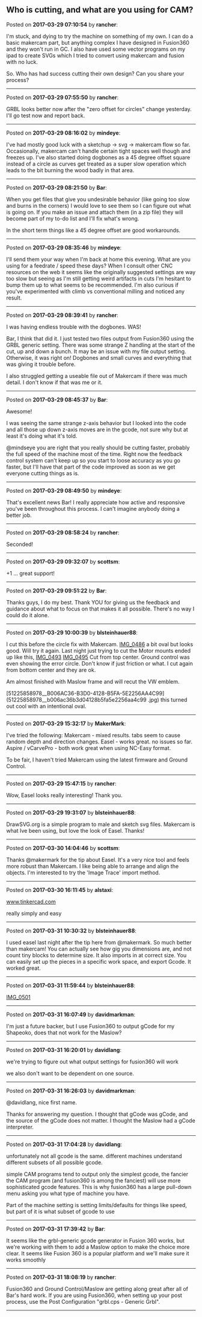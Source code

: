 ## Who is cutting, and what are you using for CAM?
Posted on **2017-03-29 07:10:54** by **rancher**:

I'm stuck, and dying to try the machine on something of my own.  I can do a basic makercam part, but anything complex I have designed in Fusion360 and they won't run in GC.  I also have used some vector programs on my ipad to create SVGs which I tried to convert using makercam and fusion with no luck.  

So.  Who has had success cutting their own design?  Can you share your process?

---

Posted on **2017-03-29 07:55:50** by **rancher**:

GRBL looks better now after the "zero offset for circles" change yesterday.  I'll go test now and report back.

---

Posted on **2017-03-29 08:16:02** by **mindeye**:

I've had mostly good luck with a sketchup -> svg -> makercam flow so far. Occasionally, makercam can't handle certain tight spaces well though and freezes up. I've also started doing dogbones as a 45 degree offset square instead of a circle as curves get treated as a super slow operation which leads to the bit burning the wood badly in that area.

---

Posted on **2017-03-29 08:21:50** by **Bar**:

When you get files that give you undesirable behavior (like going too slow and burns in the corners) I would love to see them so I can figure out what is going on. If you make an issue and attach them (in a zip file) they will become part of my to-do list and I'll fix what's wrong.

In the short term things like a 45 degree offset are good workarounds.

---

Posted on **2017-03-29 08:35:46** by **mindeye**:

I'll send them your way when I'm back at home this evening. What are you using for a feedrate / speed these days? When I consult other CNC resources on the web it seems like the originally suggested settings are way too slow but seeing as I'm still getting weird artifacts in cuts I'm hesitant to bump them up to what seems to be recommended. I'm also curious if you've experimented with climb vs conventional milling and noticed any result.

---

Posted on **2017-03-29 08:39:41** by **rancher**:

I was having endless trouble with the dogbones.  WAS!

Bar, I think that did it.  I just tested two files output from Fusion360 using the GRBL generic setting.  There was some strange Z handling at the start of the cut, up and down a bunch.  It may be an issue with my file output setting.  Otherwise, it was right on!  Dogbones and small curves and everything that was giving it trouble before. 

I also struggled getting a useable file out of Makercam if there was much detail.  I don't know if that was me or it.

---

Posted on **2017-03-29 08:45:37** by **Bar**:

Awesome!

 I was seeing the same strange z-axis behavior but I looked into the code and all those up down z-axis moves are in the gcode, not sure why but at least it's doing what it's told.

@mindseye you are right that you really should be cutting faster, probably the full speed of the machine most of the time. Right now the feedback control system can't keep up so you start to loose accuracy as you go faster, but I'll have that part of the code improved as soon as we get everyone cutting things as is.

---

Posted on **2017-03-29 08:49:50** by **mindeye**:

That's excellent news Bar! I really appreciate how active and responsive you've been throughout this process. I can't imagine anybody doing a better job.

---

Posted on **2017-03-29 08:58:24** by **rancher**:

Seconded!

---

Posted on **2017-03-29 09:32:07** by **scottsm**:

+1 ... great support!

---

Posted on **2017-03-29 09:51:22** by **Bar**:

Thanks guys, I do my best. Thank YOU for giving us the feedback and guidance about what to focus on that makes it all possible. There's no way I could do it alone.

---

Posted on **2017-03-29 10:00:39** by **blsteinhauer88**:

I cut this before the circle fix with Makercam. [IMG_0486](//muut.com/u/maslowcnc/s3/:maslowcnc:MjRp:img_0486.jpg.jpg) a bit oval but looks good. Will try it again. 
Last night just trying to cut the Motor mounts ended up like this,  [IMG_0493](//muut.com/u/maslowcnc/s3/:maslowcnc:LMC4:img_0493.jpg.jpg) [IMG_0495](//muut.com/u/maslowcnc/s3/:maslowcnc:Aagx:img_0495.jpg.jpg)
Cut from top center. Ground control was even showing the error circle. Don't know if just friction or what.  I cut again from bottom center and they are ok. 

Am almost finished with Maslow frame and will recut the VW emblem. 

[51225858978__B006AC36-B3D0-4128-B5FA-5E2256AA4C99](51225858978__b006ac36b3d04128b5fa5e2256aa4c99
.jpg) this turned out cool with an intentional oval.

---

Posted on **2017-03-29 15:32:17** by **MakerMark**:

I've tried the following:
Makercam - mixed results. tabs seem to cause random depth and direction changes.
Easel - works great. no issues so far.
Aspire / vCarvePro - both work great when using NC-Easy format.

To be fair, I haven't tried Makercam using the latest firmware and Ground Control.

---

Posted on **2017-03-29 15:47:15** by **rancher**:

Wow, Easel looks really interesting!  Thank you.

---

Posted on **2017-03-29 19:31:07** by **blsteinhauer88**:

DrawSVG.org is a simple program to male and sketch svg files.  Makercam is what Ive been using, but love the look of Easel.  Thanks!

---

Posted on **2017-03-30 14:04:46** by **scottsm**:

Thanks @makermark for the tip about Easel. It's a very nice tool and feels more robust than Makercam. I like being able to arrange and align the objects. I'm interested to try the 'Image Trace' import method.

---

Posted on **2017-03-30 16:11:45** by **alstaxi**:

www.tinkercad.com

really simply and easy

---

Posted on **2017-03-31 10:30:32** by **blsteinhauer88**:

I used easel last night after the tip here from @makermark. So much better than makercam! You can actually see how gig you dimensions are, and not count tiny blocks to determine size. It also imports in at correct size. You can easily set up the pieces in a specific work space, and export Gcode. It worked great.

---

Posted on **2017-03-31 11:59:44** by **blsteinhauer88**:

[IMG_0501](//muut.com/u/maslowcnc/s3/:maslowcnc:yfiy:img_0501.jpg.jpg)

---

Posted on **2017-03-31 16:07:49** by **davidmarkman**:

I'm just a future backer, but I use Fusion360 to output gCode for my Shapeoko, does that not work for the Maslow?

---

Posted on **2017-03-31 16:20:01** by **davidlang**:

we're trying to figure out what output settings for fusion360 will work

we also don't want to be dependent on one source.

---

Posted on **2017-03-31 16:26:03** by **davidmarkman**:

@davidlang, nice first name.

Thanks for answering my question.  I thought that gCode was gCode, and the source of the gCode does not matter.  I thought the Maslow had a gCode interpreter.

---

Posted on **2017-03-31 17:04:28** by **davidlang**:

unfortunately not all gcode is the same. different machines understand different subsets of all possible gcode.

simple CAM programs tend to output only the simplest gcode, the fancier the CAM program (and fusion360 is among the fanciest) will use more sophisticated gcode features. This is why fusion360 has a large pull-down menu asking you what type of machine you have.

Part of the machine setting is setting limits/defaults for things like speed, but part of it is what subset of gcode to use

---

Posted on **2017-03-31 17:39:42** by **Bar**:

It seems like the grbl-generic gcode generator in Fusion 360 works, but we're working with them to add a Maslow option to make the choice more clear. It seems like Fusion 360 is a popular platform and we'll make sure it works smoothly

---

Posted on **2017-03-31 18:08:19** by **rancher**:

Fusion360 and Ground Control/Maslow are getting along great after all of Bar's hard work.  If you are using Fusion360, when setting up your post process, use the Post Configuration "grbl.cps - Generic Grbl".

---

